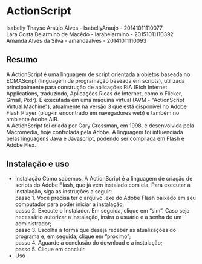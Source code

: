 # ActionScript
Isabelly Thayse Araújo Alves - IsabellyAraujo - 20141011110077 <br>
Lara Costa Belarmino de Macêdo - larabelarmino - 20151011110392 <br>
Amanda Alves da Silva - amandaalves -  20141011110093 

## Resumo

A ActionScript é uma linguagem de script orientada a objetos baseada no ECMAScript (linguagem de programação baseada em scripts), utilizada principalmente para construção de aplicações RIA (Rich Internet Applications, traduzindo, Aplicações Ricas de Internet, como o Flicker, Gmail, Pixlr). É executada em uma máquina virtual (AVM - "ActionScript Virtual Machine"), atualmente na versão 3 que está disponível no Adobe Flash Player (plug-in encontrado em navegadores web) e também no ambiente Adobe AIR.
<br>
A ActionScript foi criada por Gary Grossman, em 1998, e desenvolvida pela Macromedia, hoje controlada pela Adobe. A linguagem foi influenciada pelas linguagens Java e Javascript, podendo ser compilada em Flash e Adobe Flex.
 ## Instalação e uso
  * Instalação
 Como sabemos, A ActionScript é a linguagem de criação de scripts do Adobe Flash, que já vem instalado com ela. Para executar a instalação, siga as instruções a seguir:<br>
passo 1. Você precisa ter o arquivo .exe do Adobe Flash baixado em seu computador para poder iniciar a instalação;<br>
passo 2. Execute o Instalador.  Em seguida, clique em “sim”. Caso seja necessário autorizar a instalação, insira o usuário e a senha de um administrador;<br>
passo 3. Escolha a forma que deseja receber as atualizações do programa e, em seguida, clique em “próximo”;<br>
passo 4. Aguarde a conclusão do download e a instalação;<br>
passo 5. Clique em concluir. 
 * Uso

